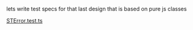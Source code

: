 lets write test specs for that last design that is based on pure js classes

[STError.test.ts](../../../STError.test.ts)

